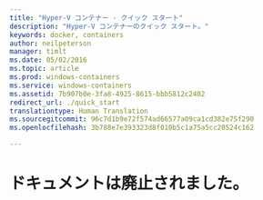 ```yaml
---
title: "Hyper-V コンテナー - クイック スタート"
description: "Hyper-V コンテナーのクイック スタート。"
keywords: docker, containers
author: neilpeterson
manager: timlt
ms.date: 05/02/2016
ms.topic: article
ms.prod: windows-containers
ms.service: windows-containers
ms.assetid: 7b907b0e-3fa8-4925-8615-bbb5812c2402
redirect_url: ./quick_start
translationtype: Human Translation
ms.sourcegitcommit: 96c7d1b9e72f574ad66577a09ca1cd382e75f290
ms.openlocfilehash: 3b788e7e393323d8f010b5c1a75a5cc20524c162

---
```


# ドキュメントは廃止されました。


<!--HONumber=Jun16_HO4-->


